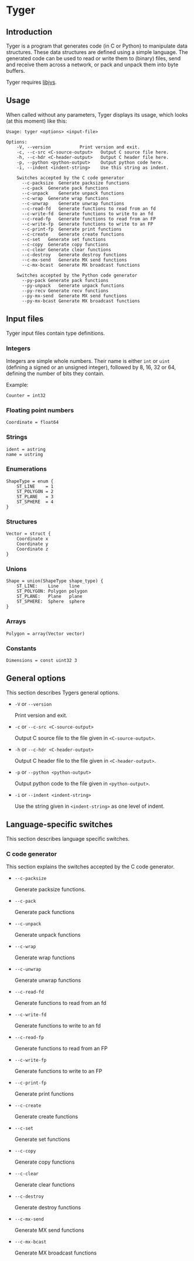 # Tyger

## Introduction

Tyger is a program that generates code (in C or Python) to manipulate
data structures. These data structures are defined using a simple
language. The generated code can be used to read or write them to
(binary) files, send and receive them across a network, or pack and
unpack them into byte buffers.

Tyger requires [libjvs](https://github.com/jaccovanschaik/libjvs).

## Usage

When called without any parameters, Tyger displays its usage, which
looks (at this moment) like this:

	Usage: tyger <options> <input-file>
	
	Options:
		-V, --version			Print version and exit.
		-c, --c-src <C-source-output>	Output C source file here.
		-h, --c-hdr <C-header-output>	Output C header file here.
		-p, --python <python-output>	Output python code here.
		-i, --indent <indent-string>	Use this string as indent.
	
		Switches accepted by the C code generator
		  --c-packsize	Generate packsize functions
		  --c-pack	Generate pack functions
		  --c-unpack	Generate unpack functions
		  --c-wrap	Generate wrap functions
		  --c-unwrap	Generate unwrap functions
		  --c-read-fd	Generate functions to read from an fd
		  --c-write-fd	Generate functions to write to an fd
		  --c-read-fp	Generate functions to read from an FP
		  --c-write-fp	Generate functions to write to an FP
		  --c-print-fp	Generate print functions
		  --c-create	Generate create functions
		  --c-set	Generate set functions
		  --c-copy	Generate copy functions
		  --c-clear	Generate clear functions
		  --c-destroy	Generate destroy functions
		  --c-mx-send	Generate MX send functions
		  --c-mx-bcast	Generate MX broadcast functions
	
		Switches accepted by the Python code generator
		  --py-pack	Generate pack functions
		  --py-unpack	Generate unpack functions
		  --py-recv	Generate recv functions
		  --py-mx-send	Generate MX send functions
		  --py-mx-bcast	Generate MX broadcast functions

## Input files

Tyger input files contain type definitions.

### Integers

Integers are simple whole numbers. Their name is either `int` or `uint`
(defining a signed or an unsigned integer), followed by 8, 16, 32 or 64,
defining the number of bits they contain.

Example:

    Counter = int32

### Floating point numbers

    Coordinate = float64
    
### Strings

    ident = astring
    name = ustring

### Enumerations

    ShapeType = enum {
        ST_LINE    = 1
        ST_POLYGON = 2
        ST_PLANE   = 3
        ST_SPHERE  = 4
    }

### Structures

    Vector = struct {
        Coordinate x
        Coordinate y
        Coordinate z
    }

### Unions

    Shape = union(ShapeType shape_type) {
        ST_LINE:    Line    line
        ST_POLYGON: Polygon polygon
        ST_PLANE:   Plane   plane
        ST_SPHERE:  Sphere  sphere
    }

### Arrays

    Polygon = array(Vector vector)

### Constants

    Dimensions = const uint32 3

## General options

This section describes Tygers general options.

- `-V` or `--version`

  Print version and exit.

- `-c` or `--c-src <C-source-output>`

  Output C source file to the file given in `<C-source-output>`.

- `-h` or `--c-hdr <C-header-output>`

  Output C header file to the file given in `<C-header-output>`.

- `-p` or `--python <python-output>`

  Output python code to the file given in `<python-output>`.

- `-i` or `--indent <indent-string>`

  Use the string given in `<indent-string>` as one level of indent.

## Language-specific switches

This section describes language specific switches.

### C code generator

This section explains the switches accepted by the C code generator.

- `--c-packsize`

  Generate packsize functions.

- `--c-pack`
  
  Generate pack functions

- `--c-unpack`
  
  Generate unpack functions

- `--c-wrap`
  
  Generate wrap functions

- `--c-unwrap`
  
  Generate unwrap functions

- `--c-read-fd`
  
  Generate functions to read from an fd

- `--c-write-fd`
  
  Generate functions to write to an fd

- `--c-read-fp`
  
  Generate functions to read from an FP

- `--c-write-fp`
  
  Generate functions to write to an FP

- `--c-print-fp`
  
  Generate print functions

- `--c-create`
  
  Generate create functions

- `--c-set`
  
  Generate set functions

- `--c-copy`
  
  Generate copy functions

- `--c-clear`
  
  Generate clear functions

- `--c-destroy`
  
  Generate destroy functions

- `--c-mx-send`
  
  Generate MX send functions

- `--c-mx-bcast`
  
  Generate MX broadcast functions

